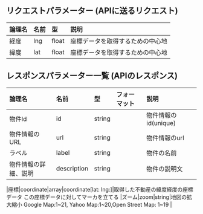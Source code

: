 ## リクエストパラメーター (APIに送るリクエスト)


|論理名|名前|型|説明|
|:---|:---|:---|:---|
|経度|lng|float|座標データを取得するための中心地|
|緯度|lat|float|座標データを取得するための中心地|


## レスポンスパラメーター一覧 (APIのレスポンス)


|論理名|名前|型|フォーマット|説明|
|:---|:---|:---|:---|:---|
|物件Id|id|string||物件情報のid(unique)|
|物件情報のURL|url|string||物件情報のurl|
|ラベル|label|string||物件の名前|
|物件情報の詳細、説明|description|string||物件の説明文|


|座標|coordinate|array|coordinate[lat: lng:]|取得した不動産の緯度経度の座標データ この座標データに対してマーカを立てる
|ズーム|zoom|string|地図の拡大縮小 Google Map:1~21, Yahoo Map:1~20,Open Street Map: 1~19 |